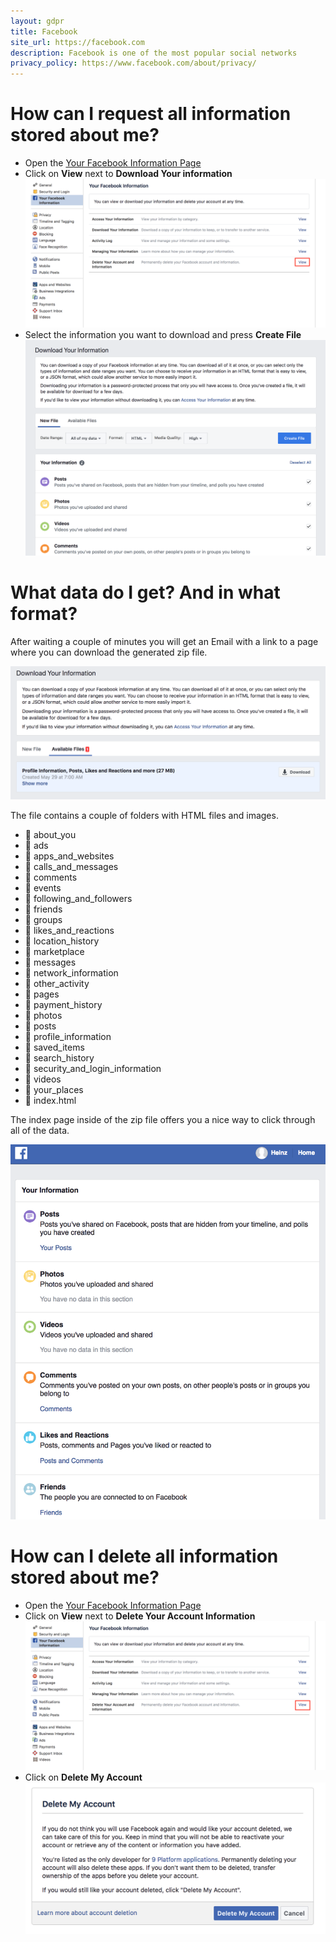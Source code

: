 ```yaml
---
layout: gdpr
title: Facebook
site_url: https://facebook.com
description: Facebook is one of the most popular social networks
privacy_policy: https://www.facebook.com/about/privacy/
---
```

# How can I request all information stored about me?

* Open the [Your Facebook Information Page](https://www.facebook.com/settings?tab=your_facebook_information)
* Click on **View** next to **Download Your information**
  ![Download your information screen](/images/sites/facebook/step1.png)
* Select the information you want to download and press **Create File**
  ![Select information screen](/images/sites/facebook/step2.png)

# What data do I get? And in what format?

After waiting a couple of minutes you will get an Email with a link
to a page where you can download the generated zip file.

![Download file page](/images/sites/facebook/step5.png)

The file contains a couple of folders with HTML files and images.

<ul>
  <li>&#128193; about_you</li>
  <li>&#128193; ads</li>
  <li>&#128193; apps_and_websites</li>
  <li>&#128193; calls_and_messages</li>
  <li>&#128193; comments</li>
  <li>&#128193; events</li>
  <li>&#128193; following_and_followers</li>
  <li>&#128193; friends</li>
  <li>&#128193; groups</li>
  <li>&#128193; likes_and_reactions</li>
  <li>&#128193; location_history</li>
  <li>&#128193; marketplace</li>
  <li>&#128193; messages</li>
  <li>&#128193; network_information</li>
  <li>&#128193; other_activity</li>
  <li>&#128193; pages</li>
  <li>&#128193; payment_history</li>
  <li>&#128193; photos</li>
  <li>&#128193; posts</li>
  <li>&#128193; profile_information</li>
  <li>&#128193; saved_items</li>
  <li>&#128193; search_history</li>
  <li>&#128193; security_and_login_information</li>
  <li>&#128193; videos</li>
  <li>&#128193; your_places</li>
  <li>&#128196; index.html</li>
</ul>

The index page inside of the zip file offers you a nice way to click 
through all of the data.

![index page](/images/sites/facebook/html.png)

# How can I delete all information stored about me?

* Open the [Your Facebook Information Page](https://www.facebook.com/settings?tab=your_facebook_information)
* Click on **View** next to **Delete Your Account Information**
  ![screenshot 4](/images/sites/facebook/step3.png)
* Click on **Delete My Account**
  ![screenshot 4](/images/sites/facebook/step4.png)
